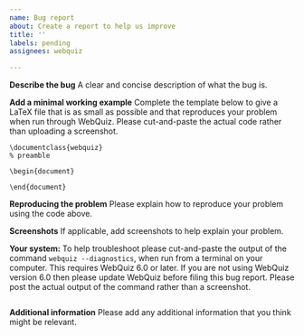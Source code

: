 ```yaml
---
name: Bug report
about: Create a report to help us improve
title: ''
labels: pending
assignees: webquiz

---
```


**Describe the bug**
A clear and concise description of what the bug is.

**Add a minimal working example**
Complete the template below to give a LaTeX file that is as small as possible and that reproduces your problem when run through WebQuiz. Please cut-and-paste the actual code rather than uploading a screenshot.

```
\documentclass{webquiz}
% preamble

\begin{document}

\end{document}
```

**Reproducing the problem**
Please explain how to reproduce your problem using the code above.

**Screenshots**
If applicable, add screenshots to help explain your problem.

**Your system:**
To help troubleshoot please cut-and-paste the output of the command `webquiz --diagnostics`, when run from a terminal on your computer. This requires WebQuiz 6.0 or later. If you are not using WebQuiz version 6.0 then please update WebQuiz before filing this bug report. Please post the actual output of the command rather than a screenshot.

```

```


**Additional information**
Please add any additional information that you think might be relevant.
